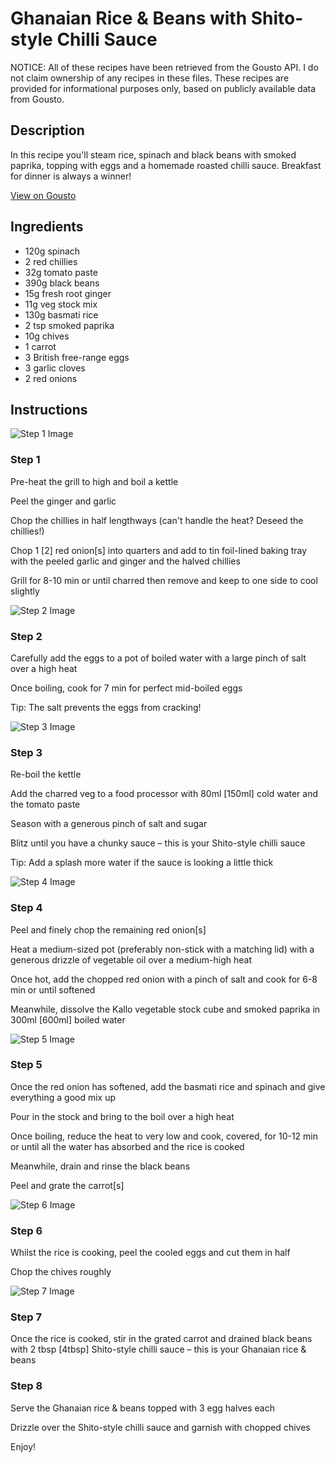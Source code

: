# Ghanaian Rice & Beans with Shito-style Chilli Sauce

NOTICE: All of these recipes have been retrieved from the Gousto API. I do not claim ownership of any recipes in these files. These recipes are provided for informational purposes only, based on publicly available data from Gousto.

## Description

In this recipe you'll steam rice, spinach and black beans with smoked paprika, topping with eggs and a homemade roasted chilli sauce. Breakfast for dinner is always a winner!

[View on Gousto](https://www.gousto.co.uk/recipes/cookbook/ghanaian-rice-beans-with-shito-style-chilli-sauce)

## Ingredients

- 120g spinach
- 2 red chillies
- 32g tomato paste
- 390g black beans
- 15g fresh root ginger
- 11g veg stock mix	
- 130g basmati rice
- 2 tsp smoked paprika
- 10g chives
- 1 carrot
- 3 British free-range eggs
- 3 garlic cloves
- 2 red onions

## Instructions

![Step 1 Image](https://production-media.gousto.co.uk/cms/recipe-step-image/Step-1-1602080820718-x200.jpg)

### Step 1

Pre-heat the grill to high and boil a kettle

Peel the ginger and garlic

Chop the chillies in half lengthways (can't handle the heat? Deseed the chillies!)

Chop 1 <span class="text-danger">[2]</span> red onion<span class="text-danger">[s]</span> into quarters and add to tin foil-lined baking tray with the peeled garlic and ginger and the halved chillies

Grill for 8-10 min or until charred then remove and keep to one side to cool slightly

![Step 2 Image](https://production-media.gousto.co.uk/cms/recipe-step-image/Step-2-1602080889353-x200.jpg)

### Step 2

Carefully add the eggs to a pot of boiled water with a large pinch of salt over a high heat

Once boiling, cook for 7 min for perfect mid-boiled eggs

Tip: The salt prevents the eggs from cracking!

![Step 3 Image](https://production-media.gousto.co.uk/cms/recipe-step-image/Step-3-1602080912114-x200.jpg)

### Step 3

Re-boil the kettle

Add the charred veg to a food processor with 80ml <span class="text-danger">[150ml] </span>cold water and the tomato paste

Season with a generous pinch of salt and sugar

Blitz until you have a chunky sauce – this is your Shito-style chilli sauce

Tip: Add a splash more water if the sauce is looking a little thick

![Step 4 Image](https://production-media.gousto.co.uk/cms/recipe-step-image/Step-4-1602080959836-x200.jpg)

### Step 4

Peel and finely chop the remaining red onion<span class="text-danger">[s]</span>

Heat a medium-sized pot (preferably non-stick with a matching lid) with a generous drizzle of vegetable oil over a medium-high heat

Once hot, add the chopped red onion with a pinch of salt and cook for 6-8 min or until softened

Meanwhile, dissolve the Kallo vegetable stock cube and smoked paprika in 300ml<span class="text-danger"> [600ml]</span> boiled water

![Step 5 Image](https://production-media.gousto.co.uk/cms/recipe-step-image/Step-5-1602081002599-x200.jpg)

### Step 5

Once the red onion has softened, add the basmati rice and spinach and give everything a good mix up

Pour in the stock and bring to the boil over a high heat

Once boiling, reduce the heat to very low and cook, covered, for 10-12 min or until all the water has absorbed and the rice is cooked

Meanwhile, drain and rinse the black beans

Peel and grate the carrot<span class="text-danger">[s]</span>

![Step 6 Image](https://production-media.gousto.co.uk/cms/recipe-step-image/Step-6-1602081029705-x200.jpg)

### Step 6

Whilst the rice is cooking, peel the cooled eggs and cut them in half

Chop the chives roughly

![Step 7 Image](https://production-media.gousto.co.uk/cms/recipe-step-image/Step-7-1602081038061-x200.jpg)

### Step 7

Once the rice is cooked, stir in the grated carrot and drained black beans with 2 tbsp <span class="text-danger">[4tbsp]</span> Shito-style chilli sauce – this is your Ghanaian rice & beans

### Step 8

Serve the Ghanaian rice & beans topped with 3 egg halves each

Drizzle over the Shito-style chilli sauce and garnish with chopped chives

Enjoy!

